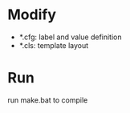 # Modify
- *.cfg: label and value definition
- *.cls: template layout 

# Run
run make.bat to compile 